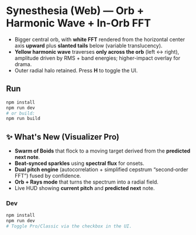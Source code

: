 # Synesthesia (Web) — Orb + Harmonic Wave + In-Orb FFT

- Bigger central orb, with **white FFT** rendered from the horizontal center axis **upward** plus **slanted tails** below (variable translucency).
- **Yellow harmonic wave** traverses **only across the orb** (left ↔ right), amplitude driven by RMS + band energies; higher-impact overlay for drama.
- Outer radial halo retained. Press **H** to toggle the UI.

## Run
```bash
npm install
npm run dev
# or build:
npm run build
```


## ✨ What's New (Visualizer Pro)
- **Swarm of Boids** that flock to a moving target derived from the **predicted next note**.
- **Beat‑synced sparkles** using **spectral flux** for onsets.
- **Dual pitch engine** (autocorrelation + simplified cepstrum “second‑order FFT”) fused by confidence.
- **Orb + Rays mode** that turns the spectrum into a radial field.
- Live HUD showing **current pitch** and **predicted next** note.

### Dev
```bash
npm install
npm run dev
# Toggle Pro/Classic via the checkbox in the UI.
```
